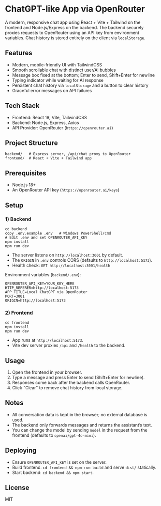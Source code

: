 # ChatGPT-like App via OpenRouter

A modern, responsive chat app using React + Vite + Tailwind on the frontend and Node.js/Express on the backend. The backend securely proxies requests to OpenRouter using an API key from environment variables. Chat history is stored entirely on the client via `localStorage`.

## Features
- Modern, mobile-friendly UI with TailwindCSS
- Smooth scrollable chat with distinct user/AI bubbles
- Message box fixed at the bottom; Enter to send, Shift+Enter for newline
- Typing indicator while waiting for AI response
- Persistent chat history via `localStorage` and a button to clear history
- Graceful error messages on API failures

## Tech Stack
- Frontend: React 18, Vite, TailwindCSS
- Backend: Node.js, Express, Axios
- API Provider: OpenRouter (`https://openrouter.ai`)

## Project Structure
```
backend/   # Express server, /api/chat proxy to OpenRouter
frontend/  # React + Vite + Tailwind app
```

## Prerequisites
- Node.js 18+
- An OpenRouter API key (`https://openrouter.ai/keys`)

## Setup

### 1) Backend
```
cd backend
copy .env.example .env   # Windows PowerShell/cmd
# Edit .env and set OPENROUTER_API_KEY
npm install
npm run dev
```
- The server listens on `http://localhost:3001` by default.
- The `ORIGIN` in `.env` controls CORS (defaults to `http://localhost:5173`).
- Health check: `GET http://localhost:3001/health`

Environment variables (`backend/.env`):
```
OPENROUTER_API_KEY=YOUR_KEY_HERE
HTTP_REFERER=http://localhost:5173
APP_TITLE=Local ChatGPT via OpenRouter
PORT=3001
ORIGIN=http://localhost:5173
```

### 2) Frontend
```
cd frontend
npm install
npm run dev
```
- App runs at `http://localhost:5173`.
- Vite dev server proxies `/api` and `/health` to the backend.

## Usage
1. Open the frontend in your browser.
2. Type a message and press Enter to send (Shift+Enter for newline).
3. Responses come back after the backend calls OpenRouter.
4. Click "Clear" to remove chat history from local storage.

## Notes
- All conversation data is kept in the browser; no external database is used.
- The backend only forwards messages and returns the assistant’s text.
- You can change the model by sending `model` in the request from the frontend (defaults to `openai/gpt-4o-mini`).

## Deploying
- Ensure `OPENROUTER_API_KEY` is set on the server.
- Build frontend: `cd frontend && npm run build` and serve `dist/` statically.
- Start backend: `cd backend && npm start`.

## License
MIT
